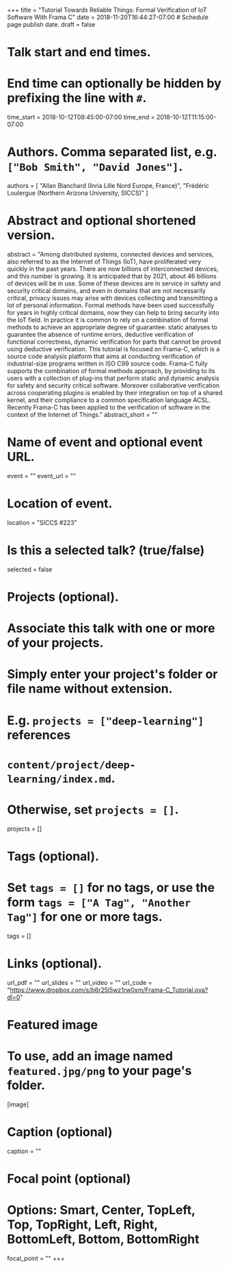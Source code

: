 +++
title = "Tutorial   Towards Reliable Things: Formal Verification of IoT Software With Frama C"
date = 2018-11-20T16:44:27-07:00  # Schedule page publish date.
draft = false

# Talk start and end times.
#   End time can optionally be hidden by prefixing the line with `#`.
time_start = 2018-10-12T08:45:00-07:00
time_end = 2018-10-12T11:15:00-07:00

# Authors. Comma separated list, e.g. `["Bob Smith", "David Jones"]`.
authors = [ "Allan Blanchard (Inria Lille Nord Europe, France)",
	    "Frédéric Loulergue (Northern Arizona University, SICCS)" ]

# Abstract and optional shortened version.
abstract = "Among distributed systems, connected devices and services, also referred to as the Internet of Things (IoT), have proliferated very quickly in the past years. There are now billions of interconnected devices, and this number is growing. It is anticipated that by 2021, about 46 billions of devices will be in use. Some of these devices are in service in safety and security critical domains, and even in domains that are not necessarily critical, privacy issues may arise with devices collecting and transmitting a lot of personal information. Formal methods have been used successfully for years in highly critical domains, now they can help to bring security into the IoT field. In practice it is common to rely on a combination of formal methods to achieve an appropriate degree of guarantee: static analyses to guarantee the absence of runtime errors, deductive verification of functional correctness, dynamic verification for parts that cannot be proved using deductive verification. This tutorial is focused on Frama-C, which is a source code analysis platform that aims at conducting verification of industrial-size programs written in ISO C99 source code. Frama-C fully supports the combination of formal methods approach, by providing to its users with a collection of plug-ins that perform static and dynamic analysis for safety and security critical software. Moreover collaborative verification across cooperating plugins is enabled by their integration on top of a shared kernel, and their compliance to a common specification language ACSL. Recently Frama-C has been applied to the verification of software in the context of the Internet of Things."
abstract_short = ""

# Name of event and optional event URL.
event = ""
event_url = ""

# Location of event.
location = "SICCS #223"

# Is this a selected talk? (true/false)
selected = false

# Projects (optional).
#   Associate this talk with one or more of your projects.
#   Simply enter your project's folder or file name without extension.
#   E.g. `projects = ["deep-learning"]` references 
#   `content/project/deep-learning/index.md`.
#   Otherwise, set `projects = []`.
projects = []

# Tags (optional).
#   Set `tags = []` for no tags, or use the form `tags = ["A Tag", "Another Tag"]` for one or more tags.
tags = []

# Links (optional).
url_pdf = ""
url_slides = ""
url_video = ""
url_code = "https://www.dropbox.com/s/b6r25l5wz1rw0xm/Frama-C_Tutorial.ova?dl=0"

# Featured image
# To use, add an image named `featured.jpg/png` to your page's folder. 
[image]
  # Caption (optional)
  caption = ""

  # Focal point (optional)
  # Options: Smart, Center, TopLeft, Top, TopRight, Left, Right, BottomLeft, Bottom, BottomRight
  focal_point = ""
+++
